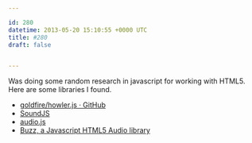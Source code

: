 ```yaml
---

id: 280
datetime: 2013-05-20 15:10:55 +0000 UTC
title: #280
draft: false


---
```


Was doing some random research in javascript for working with HTML5. Here are some libraries I found. 

 
 * [goldfire/howler.js · GitHub](https://github.com/goldfire/howler.js)
 * [SoundJS](http://www.createjs.com/#!/SoundJS)
 * [audio.js](http://kolber.github.io/audiojs/)
 * [Buzz, a Javascript HTML5 Audio library](http://buzz.jaysalvat.com/)


